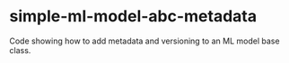 # simple-ml-model-abc-metadata
Code showing how to add metadata and versioning to an ML model base class.
